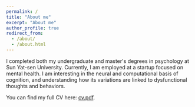 ```yaml
---
permalink: /
title: "About me"
excerpt: "About me"
author_profile: true
redirect_from: 
  - /about/
  - /about.html
---
```

I completed both my undergraduate and master's degrees in psychology at Sun Yat-sen University. Currently, I am employed at a startup focused on mental health. I am interesting in the neural and computational basis of cognition, and understanding how its variations are linked to dysfunctional thoughts and behaviors.

You can find my full CV here: [cv.pdf](../files/zhihan_guo_cv.pdf).
